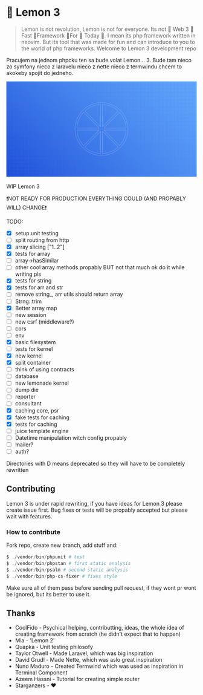 # 🍋 Lemon 3 

> Lemon is not revolution, Lemon is not for everyone. Its not 🚀 Web 3 🚀Fast 🚀Framework 🚀For 🚀 Today 🚀. I mean its php framework written in neovim. But its tool that was made for fun and can introduce to you to the world of php frameworks. Welcome to Lemon 3 development repo

Pracujem na jednom phpcku ten sa bude volat Lemon... 3. Bude tam nieco zo symfony nieco z laravelu nieco z nette nieco z termwindu chcem to akokeby spojit do jedneho. 

![Blueprint](https://raw.githubusercontent.com/Lemon-Framework/static/master/images/lemon_bp.png)

WIP Lemon 3

❗NOT READY FOR PRODUCTION EVERYTHING COULD (AND PROPABLY WILL) CHANGE❗

TODO:

- [x] setup unit testing
- [ ] split routing from http
- [x] array slicing ["1..2"]
- [x] tests for array
- [ ] array->hasSimilar
- [ ] other cool array methods propably BUT not that much ok do it while writing pls
- [x] tests for string
- [x] tests for arr and str
- [ ] remove string_, arr utils should return array
- [ ] Strng::trim
- [x] Better array map
- [ ] new session
- [ ] new csrf (middleware?)
- [ ] cors
- [ ] env
- [x] basic filesystem
- [ ] tests for kernel
- [x] new kernel
- [x] split container
- [ ] think of using contracts
- [ ] database
- [ ] new lemonade kernel
- [ ] dump die
- [ ] reporter
- [ ] consultant
- [x] caching core, psr
- [x] fake tests for caching
- [x] tests for caching
- [ ] juice template engine
- [ ] Datetime manipulation witch config propably
- [ ] mailer?
- [ ] auth?

Directories with D means deprecated so they will have to be completely rewritten

## Contributing

Lemon 3 is under rapid rewriting, if you have ideas for Lemon 3 please create issue first. Bug fixes or tests will be propably accepted but please wait with features.

### How to contribute

Fork repo, create new branch, add stuff and:

```php
$ ./vendor/bin/phpunit # test
$ ./vendor/bin/phpstan # first static analysis
$ ./vendor/bin/psalm # second static analysis
$ ./vendor/bin/php-cs-fixer # fixes style
```

Make sure all of them pass before sending pull request, if they wont pr wont be ignored, but its better to use it.

## Thanks

- CoolFido - Psychical helping, contributting, ideas, the whole idea of creating framework from scratch (he didn't expect that to happen)
- Mia - 'Lemon 2'
- Quapka - Unit testing philosofy
- Taylor Otwell - Made Laravel, which was big inspiration
- David Grudl - Made Nette, which was aslo great inspiration
- Nuno Maduro - Created Termwind which was used as inspiration in Terminal Component
- Azeem Hassni - Tutorial for creating simple router
- Starganzers - ❤
